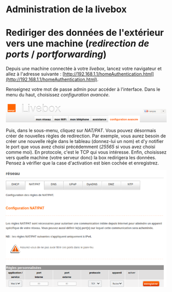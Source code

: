 # Administration de la livebox

# Rediriger des données de l'extérieur vers une machine (*redirection de ports* / *portforwarding*)

Depuis une machine connectée à votre *livebox*, lancez votre navigateur et allez à l'adresse suivante :
[http://192.168.1.1/homeAuthentication.html](http://192.168.1.1/homeAuthentication.html).

Renseignez votre mot de passe admin pour accéder à l'interface. Dans le menu du haut, choisissez *configuration avancée*.

![Livebox, configuration avancée](images/minecraft_livebox_1.png "Livebox, configuration avancée")

Puis, dans le sous-menu, cliquez sur *NAT/PAT*. Vous pouvez désormais créer de nouvelles règles de redirection.
Par exemple, vous aurez besoin de créer une nouvelle règle dans le tableau (donnez-lui un nom) et d'y notifier le port
que vous avez choisi précédemment (*25565* si vous avez choisi comme moi). En protocole, c'est le TCP qui vous intéresse.
Enfin, choisissez vers quelle machine (votre serveur donc) la box redirigera les données. Pensez à vérifier que la case
d'activation est bien cochée et enregistrez.

![Livebox, redirection de port](images/minecraft_livebox_2.png "Livebox, redirection de port")